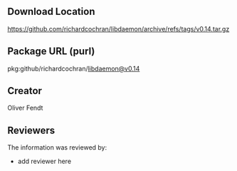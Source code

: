 ## Download Location

https://github.com/richardcochran/libdaemon/archive/refs/tags/v0.14.tar.gz

## Package URL (purl)

pkg:github/richardcochran/libdaemon@v0.14

## Creator

Oliver Fendt

## Reviewers

The information was reviewed by:

* add reviewer here

